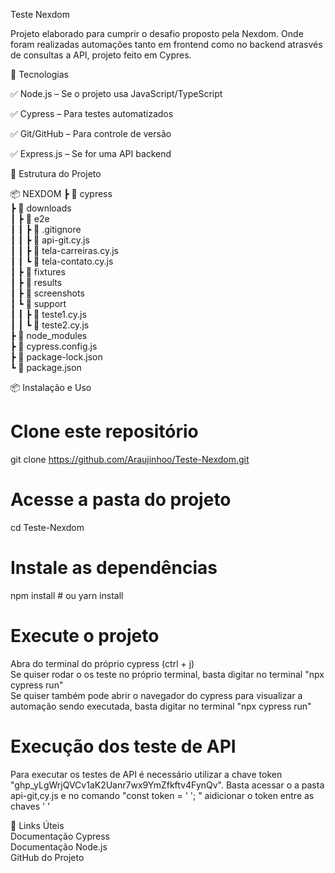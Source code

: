 Teste Nexdom

Projeto elaborado para cumprir o desafio proposto pela Nexdom. Onde foram realizadas automações
tanto em frontend como no backend atrasvés de consultas a API, projeto feito em Cypres.

🚀 Tecnologias

✅ Node.js – Se o projeto usa JavaScript/TypeScript

✅ Cypress – Para testes automatizados

✅ Git/GitHub – Para controle de versão

✅ Express.js – Se for uma API backend

📂 Estrutura do Projeto

📦 NEXDOM
┣ 📂 cypress                        
   ┣ 📂 downloads                          
    ┃ ┣ 📂 e2e                       
    ┃ ┃ ┣ 📜 .gitignore                        
    ┃ ┃ ┣ 📜 api-git.cy.js                          
    ┃ ┃ ┣ 📜 tela-carreiras.cy.js                           
    ┃ ┃ ┗ 📜 tela-contato.cy.js                           
    ┃ ┣ 📂 fixtures                             
    ┃ ┣ 📂 results                             
    ┃ ┣ 📂 screenshots                             
    ┃ ┗ 📂 support                             
    ┃ ┃ ┣ 📜 teste1.cy.js                                
    ┃ ┃ ┗ 📜 teste2.cy.js                                
  ┣ 📂 node_modules                                    
  ┣ 📜 cypress.config.js                                          
  ┣ 📜 package-lock.json                                   
  ┗ 📜 package.json                                    

📦 Instalação e Uso
# Clone este repositório
git clone https://github.com/Araujinhoo/Teste-Nexdom.git

# Acesse a pasta do projeto
cd Teste-Nexdom

# Instale as dependências
npm install  # ou yarn install

# Execute o projeto
Abra do terminal do próprio cypress (ctrl + j)                               
Se quiser rodar o os teste no próprio terminal, basta digitar no terminal  "npx cypress run"                                      
Se quiser também pode abrir o navegador do cypress para visualizar a automação sendo executada, basta digitar no terminal  "npx cypress run"                                      

# Execução dos teste de API
Para executar os testes de API é necessário utilizar a chave token "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". Basta acessar o a pasta api-git,cy.js e no comando "const token = ' '; " aidicionar o token entre as chaves ' ' 

🔗 Links Úteis                       
Documentação Cypress                                   
Documentação Node.js                              
GitHub do Projeto